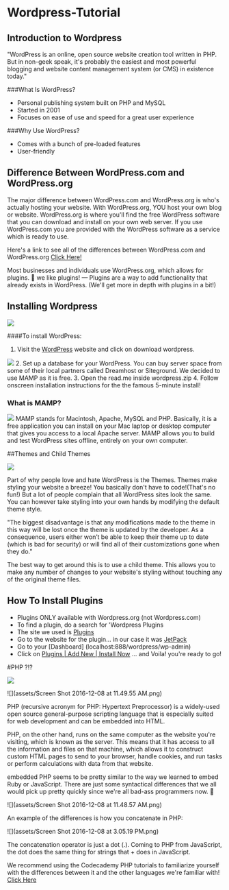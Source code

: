 # Wordpress-Tutorial
## Introduction to Wordpress
 "WordPress is an online, open source website creation tool written in PHP. But in non-geek speak, it's probably the easiest and most powerful blogging and website content management system (or CMS) in existence today."

###What Is WordPress?

  * Personal publishing system built on PHP and MySQL
  * Started in 2001
  * Focuses on ease of use and speed for a great user experience

###Why Use WordPress?
  * Comes with a bunch of pre-loaded features
  * User-friendly

## Difference Between WordPress.com and WordPress.org

  The major difference between WordPress.com and WordPress.org is who's actually hosting your website. With WordPress.org, YOU host your own blog or website. WordPress.org is where you'll find the free WordPress software that you can download and install on your own web server. If you use WordPress.com you are provided with the WordPress software as a service which is ready to use.

  Here's a link to see all of the differences between WordPress.com and WordPress.org [Click Here!](http://www.wpbeginner.com/beginners-guide/self-hosted-wordpress-org-vs-free-wordpress-com-infograph/?display=wide)

  Most businesses and individuals use WordPress.org, which allows for plugins. :slightly_smiling_face: we like plugins! — Plugins are a way to add functionality that already exists in WordPress. (We'll get more in depth with plugins in a bit!)

## Installing Wordpress

![](https://s0.wordpress.com/mshots/v1/https%3A%2F%2Fwordpress.org%2Fplugins%2Fdownload-manager%2F?w=600&h=450)

####To install WordPress:
  1. Visit the [WordPress](https://wordpress.org) website and click on download wordpress.

  ![](http://www.wpexplorer.com/wp-content/uploads/2011/05/web-hosting-wordpress-theme.jpg)
  2. Set up a database for your WordPress. You can buy server space from some of their local partners called Dreamhost or Siteground. We decided to use MAMP as it is free.
  3. Open the read.me inside wordpress.zip
  4. Follow onscreen installation instructions for the the famous 5-minute install!

### What is MAMP?
![](http://s3.amazonaws.com/media.skillcrush.com/skillcrush/wp-content/uploads/2015/04/09.png)
  MAMP stands for Macintosh, Apache, MySQL and PHP. Basically, it is a free application you can install on your Mac laptop or desktop computer that gives you access to a local Apache server. MAMP allows you to build and test WordPress sites offline, entirely on your own computer.

##Themes and Child Themes

  ![](http://i.giphy.com/l0Hlx6jKwLPAd4PAc.gif)

  Part of why people love and hate WordPress is the Themes. Themes make styling your website a breeze! You basically don't have to code!(That's no fun!) But a lot of people complain that all WordPress sites look the same. You can however take styling into your own hands by modifying the default theme style.

  "The biggest disadvantage is that any modifications made to the theme in this way will be lost once the theme is updated by the developer. As a consequence, users either won’t be able to keep their theme up to date (which is bad for security) or will find all of their customizations gone when they do."

  The best way to get around this is to use a child theme. This allows you to make any number of changes to your website's styling without touching any of the original theme files.

## How To Install Plugins
  * Plugins ONLY available with Wordpress.org (not Wordpress.com)
  * To find a plugin, do a search for 'Wordpress Plugins
  * The site we used is [Plugins](https://wordpress.org/plugins)
  * Go to the website for the plugin... in our case it was [JetPack](https://jetpack.com/support/installing-jetpack)
  * Go to your [Dashboard] (localhost:888/wordpress/wp-admin)
  * Click on [Plugins | Add New | Install Now](http://localhost:8888/wordpress/wp-admin/plugin-install.php) ... and Voila! you're ready to go!

#PHP ?!?

  ![](http://i.giphy.com/fAjPCZNOtmTLy.gif)

  ![](assets/Screen Shot 2016-12-08 at 11.49.55 AM.png)

  PHP (recursive acronym for PHP: Hypertext Preprocessor) is a widely-used open source general-purpose scripting language that is especially suited for web development and can be embedded into HTML.

  PHP, on the other hand, runs on the same computer as the website you're visiting, which is known as the server. This means that it has access to all the information and files on that machine, which allows it to construct custom HTML pages to send to your browser, handle cookies, and run tasks or perform calculations with data from that website.

  embedded PHP seems to be pretty similar to the way we learned to embed Ruby or JavaScript. There are just some syntactical differences that we all would pick up pretty quickly since we're all bad-ass programmers now. :slightly_smiling_face:

  ![](assets/Screen Shot 2016-12-08 at 11.48.57 AM.png)


  An example of the differences is how you concatenate in PHP:

  ![](assets/Screen Shot 2016-12-08 at 3.05.19 PM.png)

  The concatenation operator is just a dot (.).  Coming to PHP from JavaScript, the dot does the same thing for strings that + does in JavaScript.


  We recommend using the Codecademy PHP tutorials to familiarize yourself with the differences between it and the other languages we're familiar with! [Click Here](https://www.codecademy.com/learn/php)
